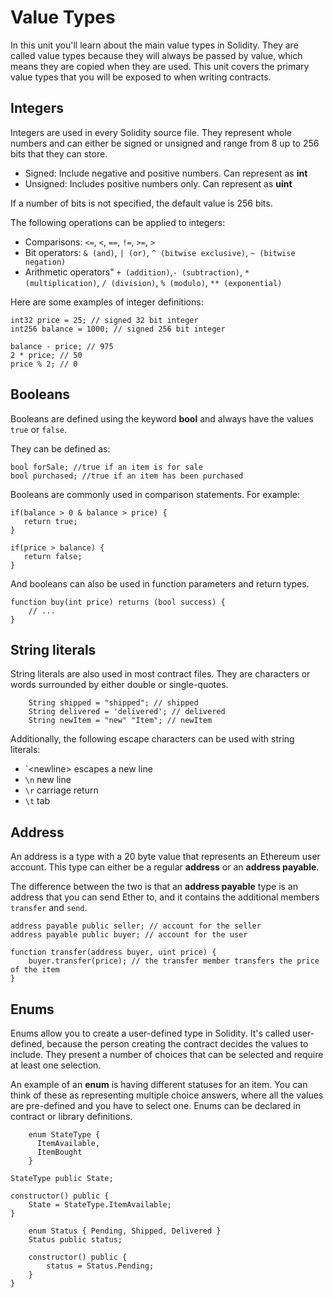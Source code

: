 # Value Types

In this unit you'll learn about the main value types in Solidity. They are called value types because they will always be passed by value, which means they are copied when they are used. This unit covers the primary value types that you will be exposed to when writing contracts.

## Integers

Integers are used in every Solidity source file. They represent whole numbers and can either be signed or unsigned and range from 8 up to 256 bits that they can store.

- Signed: Include negative and positive numbers. Can represent as **int**
- Unsigned: Includes positive numbers only. Can represent as **uint**

If a number of bits is not specified, the default value is 256 bits.

The following operations can be applied to integers:

- Comparisons: `<=`, `<`, `==`, `!=`, `>=`, `>`
- Bit operators: `& (and)`, `| (or)`, `^ (bitwise exclusive)`, `~ (bitwise negation)`
- Arithmetic operators" `+ (addition)`,`- (subtraction)`, `* (multiplication)`, `/ (division)`, `% (modulo)`, `** (exponential)`

Here are some examples of integer definitions:

```solidity
int32 price = 25; // signed 32 bit integer
int256 balance = 1000; // signed 256 bit integer

balance - price; // 975
2 * price; // 50
price % 2; // 0
```

## Booleans

Booleans are defined using the keyword **bool** and always have the values `true` or `false`.

They can be defined as:

```solidity
bool forSale; //true if an item is for sale
bool purchased; //true if an item has been purchased
```

Booleans are commonly used in comparison statements. For example:

 ```solidity
if(balance > 0 & balance > price) {
    return true;
}

if(price > balance) {
    return false;
}
 ```

And booleans can also be used in function parameters and return types.

```solidity
function buy(int price) returns (bool success) {
    // ...
}
```

## String literals

String literals are also used in most contract files. They are characters or words surrounded by either double or single-quotes.

```solidity
    String shipped = "shipped"; // shipped
    String delivered = 'delivered'; // delivered
    String newItem = "new" "Item"; // newItem
```

Additionally, the following escape characters can be used with string literals:

- `\<newline> escapes a new line
- `\n` new line
- `\r` carriage return
- `\t` tab

## Address

An address is a type with a 20 byte value that represents an Ethereum user account. This type can either be a regular **address** or an **address payable**.

The difference between the two is that an **address payable** type is an address that you can send Ether to, and it contains the additional members `transfer` and `send`.

```solidity
address payable public seller; // account for the seller
address payable public buyer; // account for the user

function transfer(address buyer, uint price) {
    buyer.transfer(price); // the transfer member transfers the price of the item
}
```

## Enums

Enums allow you to create a user-defined type in Solidity. It's called user-defined, because the person creating the contract decides the values to include. They present a number of choices that can be selected and require at least one selection.

An example of an **enum** is having different statuses for an item. You can think of these as representing multiple choice answers, where all the values are pre-defined and you have to select one. Enums can be declared in contract or library definitions.

```solidity
    enum StateType {
      ItemAvailable,
      ItemBought
    }

StateType public State;

constructor() public {
    State = StateType.ItemAvailable;
}
```

```solidity
    enum Status { Pending, Shipped, Delivered }
    Status public status;

    constructor() public {
        status = Status.Pending;
    }
}
```
